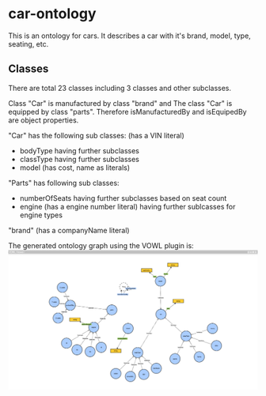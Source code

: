 # car-ontology
This is an ontology for cars. It describes a car with it's brand, model, type, seating, etc.

## Classes
There are total 23 classes including 3 classes and other subclasses.


Class "Car" is manufactured by class "brand" and
The class "Car" is equipped by class "parts".
Therefore isManufacturedBy and isEquipedBy are object properties.


"Car" has the following sub classes: (has a VIN literal)
* bodyType
	having further subclasses
* classType
	having further subclasses
* model (has cost, name as literals)


"Parts" has following sub classes:
* numberOfSeats
	having further subclasses based on seat count
* engine (has a engine number literal)
	having further sublcasses for engine types


"brand" (has a companyName literal)

The generated ontology graph using the VOWL plugin is:
![car ontology graph](car-ontology-graph.png?raw=true "Visual ontology graph of car-ontology")